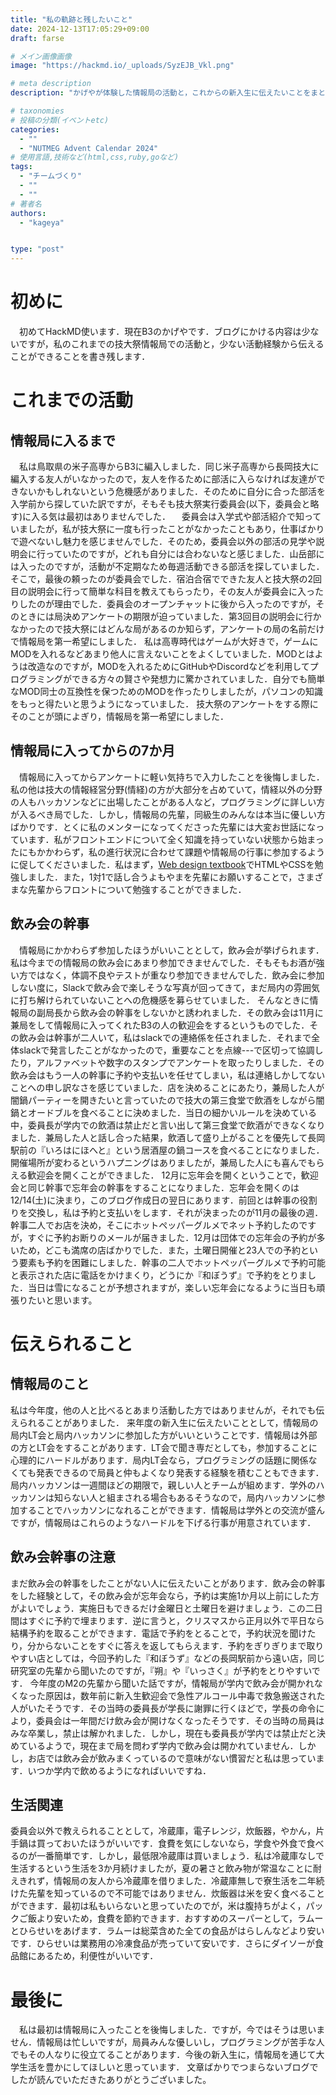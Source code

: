 ```yaml
---
title: "私の軌跡と残したいこと"
date: 2024-12-13T17:05:29+09:00
draft: farse

# メイン画像画像
image: "https://hackmd.io/_uploads/SyzEJB_Vkl.png"

# meta description
description: "かげやが体験した情報局の活動と，これからの新入生に伝えたいことをまとめました"

# taxonomies
# 投稿の分類(イベントetc)
categories:
  - ""
  - "NUTMEG Advent Calendar 2024"
# 使用言語,技術など(html,css,ruby,goなど)
tags:
  - "チームづくり"
  - ""
  - ""
# 著者名
authors:
  - "kageya"


type: "post"
---
```

# 初めに
　初めてHackMD使います．現在B3のかげやです．ブログにかける内容は少ないですが，私のこれまでの技大祭情報局での活動と，少ない活動経験から伝えることができることを書き残します．
# これまでの活動
## 情報局に入るまで
　私は鳥取県の米子高専からB3に編入しました．同じ米子高専から長岡技大に編入する友人がいなかったので，友人を作るために部活に入らなければ友達ができないかもしれないという危機感がありました．そのために自分に合った部活を入学前から探していた訳ですが，そもそも技大祭実行委員会(以下，委員会と略す)に入る気は最初はありませんでした．
　委員会は入学式や部活紹介で知っていましたが，私が技大祭に一度も行ったことがなかったこともあり，仕事ばかりで遊べないし魅力を感じませんでした．そのため，委員会以外の部活の見学や説明会に行っていたのですが，どれも自分には合わないなと感じました．山岳部には入ったのですが，活動が不定期なため毎週活動できる部活を探していました．そこで，最後の頼ったのが委員会でした．宿泊合宿でできた友人と技大祭の2回目の説明会に行って簡単な科目を教えてもらったり，その友人が委員会に入ったりしたのが理由でした．委員会のオープンチャットに後から入ったのですが，そのときには局決めアンケートの期限が迫っていました．第3回目の説明会に行かなかったので技大祭にはどんな局があるのか知らず，アンケートの局の名前だけで情報局を第一希望にしました．
 私は高専時代はゲームが大好きで，ゲームにMODを入れるなどあまり他人に言えないことをよくしていました．MODとはようは改造なのですが，MODを入れるためにGitHubやDiscordなどを利用してプログラミングができる方々の賢さや発想力に驚かされていました．自分でも簡単なMOD同士の互換性を保つためのMODを作ったりしましたが，パソコンの知識をもっと得たいと思うようになっていました．
 技大祭のアンケートをする際にそのことが頭によぎり，情報局を第一希望にしました．
## 情報局に入ってからの7か月
　情報局に入ってからアンケートに軽い気持ちで入力したことを後悔しました．私の他は技大の情報経営分野(情経)の方が大部分を占めていて，情経以外の分野の人もハッカソンなどに出場したことがある人など，プログラミングに詳しい方が入るべき局でした．しかし，情報局の先輩，同級生のみんなは本当に優しい方ばかりです．とくに私のメンターになってくださった先輩には大変お世話になっています．私がフロントエンドについて全く知識を持っていない状態から始まったにもかかわらず，私の進行状況に合わせて課題や情報局の行事に参加するように促してくださいました．私はまず，[Web design textbook](https://web-design-textbook.com/#google_vignette)でHTMLやCSSを勉強しました．また，1対1で話し合うよもやまを先輩にお願いすることで，さまざまな先輩からフロントについて勉強することができました．
## 飲み会の幹事
　情報局にかかわらず参加したほうがいいこととして，飲み会が挙げられます．私は今までの情報局の飲み会にあまり参加できませんでした．そもそもお酒が強い方ではなく，体調不良やテストが重なり参加できませんでした．飲み会に参加しない度に，Slackで飲み会で楽しそうな写真が回ってきて，まだ局内の雰囲気に打ち解けられていないことへの危機感を募らせていました．
 そんなときに情報局の副局長から飲み会の幹事をしないかと誘われました．その飲み会は11月に兼局をして情報局に入ってくれたB3の人の歓迎会をするというものでした．その飲み会は幹事が二人いて，私はslackでの連絡係を任されました．それまで全体slackで発言したことがなかったので，重要なことを点線---で区切って協調したり，アルファベットや数字のスタンプでアンケートを取ったりしました．その飲み会はもう一人の幹事に予約や支払いを任せてしまい，私は連絡しかしてないことへの申し訳なさを感じていました．店を決めることにあたり，兼局した人が闇鍋パーティーを開きたいと言っていたので技大の第三食堂で飲酒をしながら闇鍋とオードブルを食べることに決めました．当日の細かいルールを決めている中，委員長が学内での飲酒は禁止だと言い出して第三食堂で飲酒ができなくなりました．兼局した人と話し合った結果，飲酒して盛り上がることを優先して長岡駅前の『いろはにほへと』という居酒屋の鍋コースを食べることになりました．開催場所が変わるというハプニングはありましたが，兼局した人にも喜んでもらえる歓迎会を開くことができました．
 12月に忘年会を開くということで，歓迎会と同じ幹事で忘年会の幹事をすることになりました．忘年会を開くのは12/14(土)に決まり，このブログ作成日の翌日にあります．前回とは幹事の役割りを交換し，私は予約と支払いをします．それが決まったのが11月の最後の週．幹事二人でお店を決め，そこにホットペッパーグルメでネット予約したのですが，すぐに予約お断りのメールが届きました．12月は団体での忘年会の予約が多いため，どこも満席の店ばかりでした．また，土曜日開催と23人での予約という要素も予約を困難にしました．幹事の二人でホットペッパーグルメで予約可能と表示された店に電話をかけまくり，どうにか『和ぼうず』で予約をとりました．当日は雪になることが予想されますが，楽しい忘年会になるように当日も頑張りたいと思います。
# 伝えられること
## 情報局のこと
 私は今年度，他の人と比べるとあまり活動した方ではありませんが，それでも伝えられることがありました．
  来年度の新入生に伝えたいこととして，情報局の局内LT会と局内ハッカソンに参加した方がいいということです．情報局は外部の方とLT会をすることがあります．LT会で聞き専だとしても，参加することに心理的にハードルがあります．局内LT会なら，プログラミングの話題に関係なくても発表できるので局員と仲もよくなり発表する経験を積むこともできます．局内ハッカソンは一週間ほどの期限で，親しい人とチームが組めます．学外のハッカソンは知らない人と組まされる場合もあるそうなので，局内ハッカソンに参加することでハッカソンになれることができます．情報局は学外との交流が盛んですが，情報局はこれらのようなハードルを下げる行事が用意されています．
## 飲み会幹事の注意
  まだ飲み会の幹事をしたことがない人に伝えたいことがあります．飲み会の幹事をした経験として，その飲み会が忘年会なら，予約は実施1か月以上前にした方がよいでしょう．実施日もできるだけ金曜日と土曜日を避けましょう．この二日間はすぐに予約で埋まります．逆に言うと，クリスマスから正月以外で平日なら結構予約を取ることができます．電話で予約をとることで，予約状況を聞けたり，分からないことをすぐに答えを返してもらえます．予約をぎりぎりまで取りやすい店としては，今回予約した『和ぼうず』などの長岡駅前から遠い店，同じ研究室の先輩から聞いたのですが，『朔』や『いっさく』が予約をとりやすいです．
  今年度のM2の先輩から聞いた話ですが，情報局が学内で飲み会が開かれなくなった原因は，数年前に新入生歓迎会で急性アルコール中毒で救急搬送された人がいたそうです．その当時の委員長が学長に謝罪に行くほどで，学長の命令により，委員会は一年間だけ飲み会が開けなくなったそうです．その当時の局員はみな卒業し，禁止は解かれました．しかし，現在も委員長が学内では禁止だと決めているようで，現在まで局を問わず学内で飲み会は開かれていません．しかし，お店では飲み会が飲みまくっているので意味がない慣習だと私は思っています．いつか学内で飲めるようになればいいですね．
## 生活関連
  委員会以外で教えられることとして，冷蔵庫，電子レンジ，炊飯器，やかん，片手鍋は買っておいたほうがいいです．食費を気にしないなら，学食や外食で食べるのが一番簡単です．しかし，最低限冷蔵庫は買いましょう．私は冷蔵庫なしで生活するという生活を3か月続けましたが，夏の暑さと飲み物が常温なことに耐えきれず，情報局の友人から冷蔵庫を借りました．冷蔵庫無しで寮生活を二年続けた先輩を知っているので不可能ではありません．炊飯器は米を安く食べることができます．最初は私もいらないと思っていたのでが，米は腹持ちがよく，パックご飯より安いため，食費を節約できます．おすすめのスーパーとして，ラムーとひらせいをあげます．ラムーは総菜含めた全ての食品がはらしんなどより安いです．ひらせいは業務用の冷凍食品が売っていて安いです．さらにダイソーが食品館にあるため，利便性がいいです．
# 最後に
　私は最初は情報局に入ったことを後悔しました．ですが，今ではそうは思いません．情報局は忙しいですが，局員みんな優しいし，プログラミングが苦手な人でもその人なりに役立てることがあります．今後の新入生に，情報局を通じて大学生活を豊かにしてほしいと思っています．
 文章ばかりでつまらないブログでしたが読んでいただきたありがとうございました。